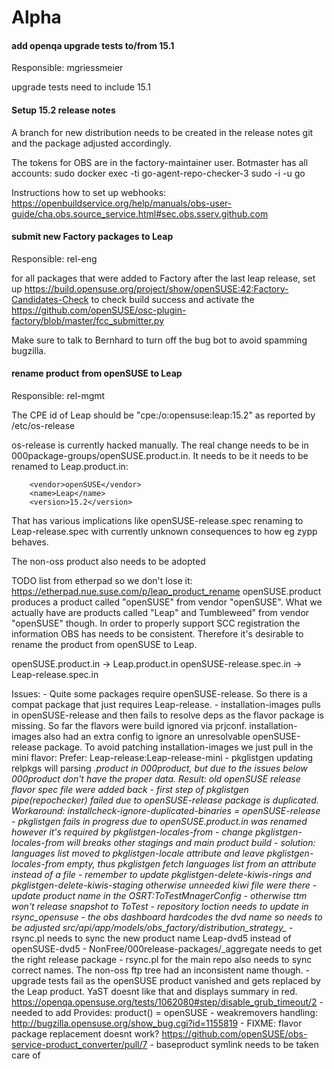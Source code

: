 # Alpha

#### add openqa upgrade tests to/from 15.1
Responsible: mgriessmeier

upgrade tests need to include 15.1

#### Setup 15.2 release notes

A branch for new distribution needs to be created in the release notes git and the package adjusted accordingly.

The tokens for OBS are in the factory-maintainer user. Botmaster has all accounts:
sudo docker exec -ti go-agent-repo-checker-3 sudo -i -u go

Instructions how to set up webhooks:
https://openbuildservice.org/help/manuals/obs-user-guide/cha.obs.source_service.html#sec.obs.sserv.github.com

#### submit new Factory packages to Leap
Responsible: rel-eng

for all packages that were added to Factory after the last leap release, set up https://build.opensuse.org/project/show/openSUSE:42:Factory-Candidates-Check to check build success and activate the https://github.com/openSUSE/osc-plugin-factory/blob/master/fcc_submitter.py

Make sure to talk to Bernhard to turn off the bug bot to avoid spamming bugzilla.

#### rename product from openSUSE to Leap
Responsible: rel-mgmt

The CPE id of Leap should be "cpe:/o:opensuse:leap:15.2" as reported by /etc/os-release

os-release is currently hacked manually. The real change needs to be in 000package-groups/openSUSE.product.in. It needs to be it needs to be renamed to Leap.product.in:

        <vendor>openSUSE</vendor>
        <name>Leap</name>
        <version>15.2</version>

That has various implications like openSUSE-release.spec renaming to Leap-release.spec with currently unknown consequences to how eg zypp behaves.

The non-oss product also needs to be adopted


TODO list from etherpad so we don't lose it: https://etherpad.nue.suse.com/p/leap_product_rename
openSUSE.product produces a product called "openSUSE" from vendor "openSUSE". What we actually have are products called "Leap" and Tumbleweed" from vendor "openSUSE" though. In order to properly support SCC registration the information OBS has needs to be consistent. Therefore it's desirable to rename the product from openSUSE to Leap.

openSUSE.product.in -> Leap.product.in
openSUSE-release.spec.in -> Leap-release.spec.in

Issues:
    - Quite some packages require openSUSE-release. So there is a compat package that just requires Leap-release.
    - installation-images pulls in openSUSE-release and then fails to resolve deps as the flavor package is missing. So far the flavors were build ignored via prjconf. installation-images also had an extra config to ignore an unresolvable openSUSE-release package. To avoid patching installation-images we just pull in the mini flavor:
        Prefer: Leap-release:Leap-release-mini
     - pkglistgen updating relpkgs will parsing *.product in 000product, but due to the issues below 000product don't have the proper data. Result: old openSUSE release flavor spec file were added back
     - first step of pkglistgen pipe(repochecker) failed due to openSUSE-release package is duplicated. Workaround: installcheck-ignore-duplicated-binaries = openSUSE-release
     - pkglistgen fails in progress due to openSUSE.product.in was renamed however it's required by pkglistgen-locales-from
     - change pkglistgen-locales-from will breaks other stagings and main product build
     - solution: languages list moved to pkglistgen-locale attribute and leave pkglistgen-locales-from empty, thus pkglistgen fetch languages list from an attribute instead of a file
     - remember to update pkglistgen-delete-kiwis-rings and pkglistgen-delete-kiwis-staging otherwise unneeded kiwi file were there
     - update product name in the OSRT:ToTestMnagerConfig - otherwise ttm won't release snapshot to ToTest
     - repository loction needs to update in rsync_opensuse
     - the obs dashboard hardcodes the dvd name so needs to be adjusted src/api/app/models/obs_factory/distribution_strategy_*
     - rsync.pl needs to sync the new product name Leap-dvd5 instead of openSUSE-dvd5
     - NonFree/000release-packages/_aggregate needs to get the right release package
     - rsync.pl for the main repo also needs to sync correct names. The non-oss ftp tree had an inconsistent name though.
     - upgrade tests fail as the openSUSE product vanished and gets replaced by the Leap product. YaST doesnt like that and displays summary in red. https://openqa.opensuse.org/tests/1062080#step/disable_grub_timeout/2
       - needed to add Provides: product() = openSUSE
       - weakremovers handling: http://bugzilla.opensuse.org/show_bug.cgi?id=1155819
       - FIXME: flavor package replacement doesnt work?
         https://github.com/openSUSE/obs-service-product_converter/pull/7
       - baseproduct symlink needs to be taken care of


